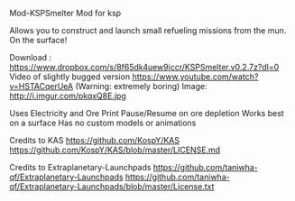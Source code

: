 Mod-KSPSmelter
Mod for ksp

Allows you to construct and launch small refueling missions from the mun. On the surface!

Download : https://www.dropbox.com/s/8f65dk4uew9iccr/KSPSmelter.v0.2.7z?dl=0
Video of slightly bugged version https://www.youtube.com/watch?v=HSTACqerUeA (Warning: extremely boring)
Image: http://i.imgur.com/pkqxQ8E.jpg

Uses Electricity and Ore
Print Pause/Resume on ore depletion
Works best on a surface
Has no custom models or animations


Credits to KAS
https://github.com/KospY/KAS
https://github.com/KospY/KAS/blob/master/LICENSE.md

Credits to Extraplanetary-Launchpads
https://github.com/taniwha-qf/Extraplanetary-Launchpads
https://github.com/taniwha-qf/Extraplanetary-Launchpads/blob/master/License.txt
